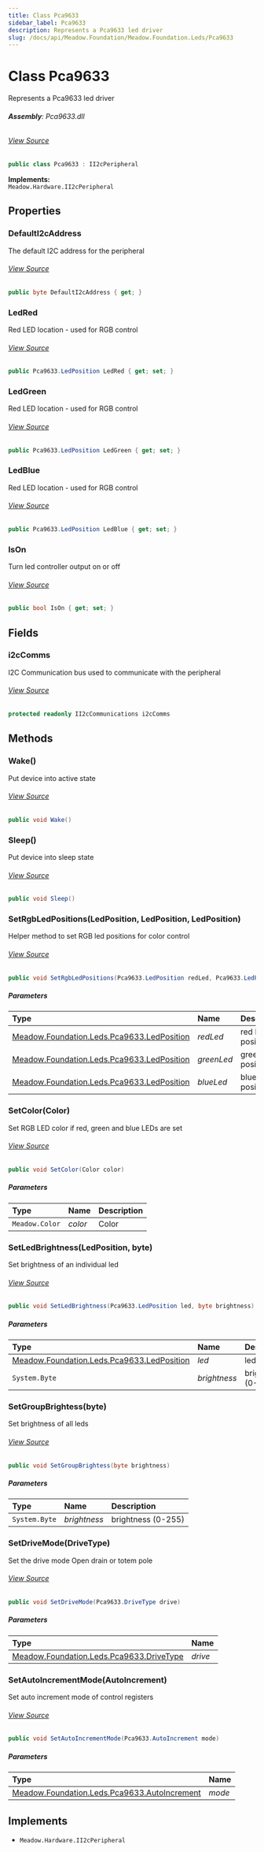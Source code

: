 ```yaml
---
title: Class Pca9633
sidebar_label: Pca9633
description: Represents a Pca9633 led driver
slug: /docs/api/Meadow.Foundation/Meadow.Foundation.Leds/Pca9633
---
```

# Class Pca9633
Represents a Pca9633 led driver

###### **Assembly**: Pca9633.dll
###### [View Source](https://github.com/WildernessLabs/Meadow.Foundation.git/blob/develop/Source/Meadow.Foundation.Peripherals/Leds.Pca9633/Driver/Pca9633.Enums.cs#L3)
```csharp title="Declaration"
public class Pca9633 : II2cPeripheral
```
**Implements:**  
`Meadow.Hardware.II2cPeripheral`

## Properties
### DefaultI2cAddress
The default I2C address for the peripheral
###### [View Source](https://github.com/WildernessLabs/Meadow.Foundation.git/blob/develop/Source/Meadow.Foundation.Peripherals/Leds.Pca9633/Driver/Pca9633.cs#L13)
```csharp title="Declaration"
public byte DefaultI2cAddress { get; }
```
### LedRed
Red LED location - used for RGB control
###### [View Source](https://github.com/WildernessLabs/Meadow.Foundation.git/blob/develop/Source/Meadow.Foundation.Peripherals/Leds.Pca9633/Driver/Pca9633.cs#L23)
```csharp title="Declaration"
public Pca9633.LedPosition LedRed { get; set; }
```
### LedGreen
Red LED location - used for RGB control
###### [View Source](https://github.com/WildernessLabs/Meadow.Foundation.git/blob/develop/Source/Meadow.Foundation.Peripherals/Leds.Pca9633/Driver/Pca9633.cs#L27)
```csharp title="Declaration"
public Pca9633.LedPosition LedGreen { get; set; }
```
### LedBlue
Red LED location - used for RGB control
###### [View Source](https://github.com/WildernessLabs/Meadow.Foundation.git/blob/develop/Source/Meadow.Foundation.Peripherals/Leds.Pca9633/Driver/Pca9633.cs#L31)
```csharp title="Declaration"
public Pca9633.LedPosition LedBlue { get; set; }
```
### IsOn
Turn led controller output on or off
###### [View Source](https://github.com/WildernessLabs/Meadow.Foundation.git/blob/develop/Source/Meadow.Foundation.Peripherals/Leds.Pca9633/Driver/Pca9633.cs#L36)
```csharp title="Declaration"
public bool IsOn { get; set; }
```
## Fields
### i2cComms
I2C Communication bus used to communicate with the peripheral
###### [View Source](https://github.com/WildernessLabs/Meadow.Foundation.git/blob/develop/Source/Meadow.Foundation.Peripherals/Leds.Pca9633/Driver/Pca9633.cs#L18)
```csharp title="Declaration"
protected readonly II2cCommunications i2cComms
```
## Methods
### Wake()
Put device into active state
###### [View Source](https://github.com/WildernessLabs/Meadow.Foundation.git/blob/develop/Source/Meadow.Foundation.Peripherals/Leds.Pca9633/Driver/Pca9633.cs#L77)
```csharp title="Declaration"
public void Wake()
```
### Sleep()
Put device into sleep state
###### [View Source](https://github.com/WildernessLabs/Meadow.Foundation.git/blob/develop/Source/Meadow.Foundation.Peripherals/Leds.Pca9633/Driver/Pca9633.cs#L87)
```csharp title="Declaration"
public void Sleep()
```
### SetRgbLedPositions(LedPosition, LedPosition, LedPosition)
Helper method to set RGB led positions for color control
###### [View Source](https://github.com/WildernessLabs/Meadow.Foundation.git/blob/develop/Source/Meadow.Foundation.Peripherals/Leds.Pca9633/Driver/Pca9633.cs#L100)
```csharp title="Declaration"
public void SetRgbLedPositions(Pca9633.LedPosition redLed, Pca9633.LedPosition greenLed, Pca9633.LedPosition blueLed)
```

##### Parameters

| Type | Name | Description |
|:--- |:--- |:--- |
| [Meadow.Foundation.Leds.Pca9633.LedPosition](../Meadow.Foundation.Leds/Pca9633.LedPosition) | *redLed* | red led position |
| [Meadow.Foundation.Leds.Pca9633.LedPosition](../Meadow.Foundation.Leds/Pca9633.LedPosition) | *greenLed* | green led position |
| [Meadow.Foundation.Leds.Pca9633.LedPosition](../Meadow.Foundation.Leds/Pca9633.LedPosition) | *blueLed* | blue led position |

### SetColor(Color)
Set RGB LED color if red, green and blue LEDs are set
###### [View Source](https://github.com/WildernessLabs/Meadow.Foundation.git/blob/develop/Source/Meadow.Foundation.Peripherals/Leds.Pca9633/Driver/Pca9633.cs#L111)
```csharp title="Declaration"
public void SetColor(Color color)
```

##### Parameters

| Type | Name | Description |
|:--- |:--- |:--- |
| `Meadow.Color` | *color* | Color |

### SetLedBrightness(LedPosition, byte)
Set brightness of an individual led
###### [View Source](https://github.com/WildernessLabs/Meadow.Foundation.git/blob/develop/Source/Meadow.Foundation.Peripherals/Leds.Pca9633/Driver/Pca9633.cs#L132)
```csharp title="Declaration"
public void SetLedBrightness(Pca9633.LedPosition led, byte brightness)
```

##### Parameters

| Type | Name | Description |
|:--- |:--- |:--- |
| [Meadow.Foundation.Leds.Pca9633.LedPosition](../Meadow.Foundation.Leds/Pca9633.LedPosition) | *led* | led position |
| `System.Byte` | *brightness* | brightness (0-255) |

### SetGroupBrightess(byte)
Set brightness of all leds
###### [View Source](https://github.com/WildernessLabs/Meadow.Foundation.git/blob/develop/Source/Meadow.Foundation.Peripherals/Leds.Pca9633/Driver/Pca9633.cs#L141)
```csharp title="Declaration"
public void SetGroupBrightess(byte brightness)
```

##### Parameters

| Type | Name | Description |
|:--- |:--- |:--- |
| `System.Byte` | *brightness* | brightness (0-255) |

### SetDriveMode(DriveType)
Set the drive mode 
Open drain or totem pole
###### [View Source](https://github.com/WildernessLabs/Meadow.Foundation.git/blob/develop/Source/Meadow.Foundation.Peripherals/Leds.Pca9633/Driver/Pca9633.cs#L151)
```csharp title="Declaration"
public void SetDriveMode(Pca9633.DriveType drive)
```

##### Parameters

| Type | Name |
|:--- |:--- |
| [Meadow.Foundation.Leds.Pca9633.DriveType](../Meadow.Foundation.Leds/Pca9633.DriveType) | *drive* |

### SetAutoIncrementMode(AutoIncrement)
Set auto increment mode of control registers
###### [View Source](https://github.com/WildernessLabs/Meadow.Foundation.git/blob/develop/Source/Meadow.Foundation.Peripherals/Leds.Pca9633/Driver/Pca9633.cs#L163)
```csharp title="Declaration"
public void SetAutoIncrementMode(Pca9633.AutoIncrement mode)
```

##### Parameters

| Type | Name |
|:--- |:--- |
| [Meadow.Foundation.Leds.Pca9633.AutoIncrement](../Meadow.Foundation.Leds/Pca9633.AutoIncrement) | *mode* |


## Implements

* `Meadow.Hardware.II2cPeripheral`
